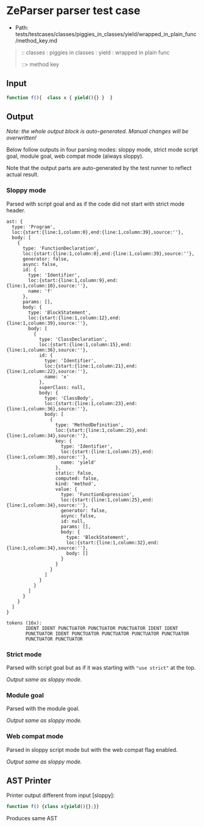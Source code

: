 # ZeParser parser test case

- Path: tests/testcases/classes/piggies_in_classes/yield/wrapped_in_plain_func/method_key.md

> :: classes : piggies in classes : yield : wrapped in plain func
>
> ::> method key

## Input

`````js
function f(){  class x { yield(){} }  }
`````

## Output

_Note: the whole output block is auto-generated. Manual changes will be overwritten!_

Below follow outputs in four parsing modes: sloppy mode, strict mode script goal, module goal, web compat mode (always sloppy).

Note that the output parts are auto-generated by the test runner to reflect actual result.

### Sloppy mode

Parsed with script goal and as if the code did not start with strict mode header.

`````
ast: {
  type: 'Program',
  loc:{start:{line:1,column:0},end:{line:1,column:39},source:''},
  body: [
    {
      type: 'FunctionDeclaration',
      loc:{start:{line:1,column:0},end:{line:1,column:39},source:''},
      generator: false,
      async: false,
      id: {
        type: 'Identifier',
        loc:{start:{line:1,column:9},end:{line:1,column:10},source:''},
        name: 'f'
      },
      params: [],
      body: {
        type: 'BlockStatement',
        loc:{start:{line:1,column:12},end:{line:1,column:39},source:''},
        body: [
          {
            type: 'ClassDeclaration',
            loc:{start:{line:1,column:15},end:{line:1,column:36},source:''},
            id: {
              type: 'Identifier',
              loc:{start:{line:1,column:21},end:{line:1,column:22},source:''},
              name: 'x'
            },
            superClass: null,
            body: {
              type: 'ClassBody',
              loc:{start:{line:1,column:23},end:{line:1,column:36},source:''},
              body: [
                {
                  type: 'MethodDefinition',
                  loc:{start:{line:1,column:25},end:{line:1,column:34},source:''},
                  key: {
                    type: 'Identifier',
                    loc:{start:{line:1,column:25},end:{line:1,column:30},source:''},
                    name: 'yield'
                  },
                  static: false,
                  computed: false,
                  kind: 'method',
                  value: {
                    type: 'FunctionExpression',
                    loc:{start:{line:1,column:25},end:{line:1,column:34},source:''},
                    generator: false,
                    async: false,
                    id: null,
                    params: [],
                    body: {
                      type: 'BlockStatement',
                      loc:{start:{line:1,column:32},end:{line:1,column:34},source:''},
                      body: []
                    }
                  }
                }
              ]
            }
          }
        ]
      }
    }
  ]
}

tokens (16x):
       IDENT IDENT PUNCTUATOR PUNCTUATOR PUNCTUATOR IDENT IDENT
       PUNCTUATOR IDENT PUNCTUATOR PUNCTUATOR PUNCTUATOR PUNCTUATOR
       PUNCTUATOR PUNCTUATOR
`````

### Strict mode

Parsed with script goal but as if it was starting with `"use strict"` at the top.

_Output same as sloppy mode._

### Module goal

Parsed with the module goal.

_Output same as sloppy mode._

### Web compat mode

Parsed in sloppy script mode but with the web compat flag enabled.

_Output same as sloppy mode._

## AST Printer

Printer output different from input [sloppy]:

````js
function f() {class x{yield(){};}}
````

Produces same AST
